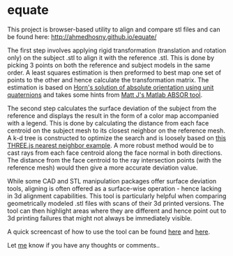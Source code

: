 # equate


This project is browser-based utility to align and compare stl files and can be found here: http://ahmedhosny.github.io/equate/

The first step involves applying rigid transformation (translation and rotation only) on the subject .stl 
to align it with the reference .stl. This is done by picking 3 points on both the reference and subject models
in the same order. A least squares estimation is then preformed to best map one set of points to the other and
hence calculate the transformation matrix. The estimation is based on
<a target="_blank" href="http://web.stanford.edu/class/cs273/refs/Absolute-OPT.pdf"> Horn's solution 
of absolute orientation using unit quaternions</a>  and takes some hints from 
<a target="_blank" href="http://www.mathworks.com/matlabcentral/fileexchange/26186-absolute-orientation-horn-s-method">
Matt J's Matlab ABSOR tool</a>.

The second step calculates the surface deviation of the subject from the reference and displays the 
result in the form of a color map accompanied with a legend. This is done by calculating the distance from each
face centroid on the subject mesh to its closest neighbor on the reference mesh. A k-d tree is constructed to 
optimize the search and is loosely based on
<a href="http://threejs.org/examples/#webgl_nearestneighbour" target="_blank">this THREE.js nearest neighbor example</a>.
A more robust method would be to cast rays from each face centroid along the face normal in both directions. 
The distance from the face centroid to the ray intersection points (with the reference mesh) would then give a 
more accurate deviation value.


 While some CAD and STL manipulation packages offer surface deviation tools, aligning is often offered as a surface-wise operation - hence lacking in 3d alignment capabilities. This tool is particularly helpful when comparing geometrically modeled .stl files with scans of their 3d printed versions. The tool can then highlight areas where they are different and hence point out to 3d printing failures that might not always be immediately visible.

A quick screencast of how to use the tool can be found <a href="https://youtu.be/XTTkiUkwN98" target="_blank">here</a> and <a href="https://www.youtube.com/watch?v=wFyetQUi8Yc" target="_blank">here</a>.

Let <a href="http://ahmedhosny.net" target="_blank">me</a> know if you have any thoughts or comments..
